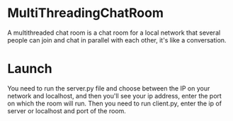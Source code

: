 # MultiThreadingChatRoom
A multithreaded chat room is a chat room for a local network that several people can join and chat in parallel with each other, it's like a conversation.

# Launch
You need to run the server.py file and choose between the IP on your network and localhost, and then you'll see your ip address, enter the port on which the room will run. Then you need to run client.py,  enter the ip of server or localhost and port of the room.
